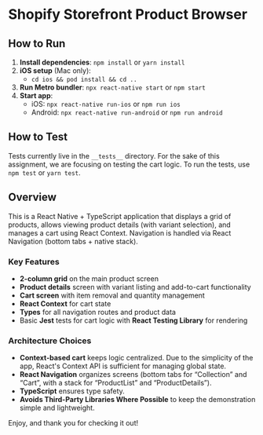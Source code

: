 # Shopify Storefront Product Browser

## How to Run

1. **Install dependencies**: `npm install` or `yarn install`
2. **iOS setup** (Mac only):
   - `cd ios && pod install && cd ..`
3. **Run Metro bundler**: `npx react-native start` or `npm start`
4. **Start app**:
   - iOS: `npx react-native run-ios` or `npm run ios`
   - Android: `npx react-native run-android` or `npm run android`

## How to Test

Tests currently live in the `__tests__` directory. For the sake of this
assignment, we are focusing on testing the cart logic. To run the tests, use `npm test` or `yarn test`.

## Overview

This is a React Native + TypeScript application that displays a grid of products, allows viewing product details (with variant selection), and manages a cart using React Context. Navigation is handled via React Navigation (bottom tabs + native stack).

### Key Features

- **2-column grid** on the main product screen
- **Product details** screen with variant listing and add-to-cart functionality
- **Cart screen** with item removal and quantity management
- **React Context** for cart state
- **Types** for all navigation routes and product data
- Basic **Jest** tests for cart logic with **React Testing Library** for rendering

### Architecture Choices

- **Context-based cart** keeps logic centralized. Due to the simplicity of the
  app, React's Context API is sufficient for managing global state.
- **React Navigation** organizes screens (bottom tabs for “Collection” and “Cart”, with a stack for “ProductList” and “ProductDetails”).
- **TypeScript** ensures type safety.
- **Avoids Third-Party Libraries Where Possible** to keep the demonstration simple and lightweight.

Enjoy, and thank you for checking it out!
